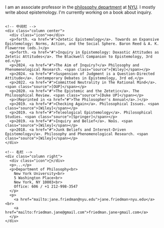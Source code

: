 
<html lang="en">
<head>
  <meta charset="UTF-8" />
  <meta name="viewport" content="width=device-width, initial-scale=1.0"/>
  <title>Jane Friedman CV</title>
  <link rel="stylesheet" href="style.css" />
</head>
<body>
  <div class="container">
    <!-- 左栏 -->
    <div class="column left">
      <div class="icon"> </div>
      <p></p>
      <p>I am an associate professor in the <a href="#">philosophy department</a> at <a href="#">NYU</a>. I mostly write about epistemology. I'm currently working on a book about inquiry.</p>
    </div>

    <!-- 中间栏 -->
    <div class="column center">
      <div class="icon">⚙️</div>
      <p>forth. <a href="#">Zetetic Epistemology</a>. Towards an Expansive Epistemology: Norms, Action, and the Social Sphere. Baron Reed & A. K. Flowerree (eds.)</p>
      <p>forth. <a href="#">Inquiry in Epistemology: Doxastic Attitudes as Zetetic Attitudes</a>. The Blackwell Companion to Epistemology, 3rd ed.</p>
      <p>2024. <a href="#">The Aim of Inquiry?</a> Philosophy and Phenomenological Research. <span class="source">[Wiley]</span></p>
      <p>2024. <a href="#">Suspension of Judgment is a Question-Directed Attitude</a>. Contemporary Debates in Epistemology, 3rd ed.</p>
      <p>2022. <a href="#">Committed Neutrality in The Rational Mind</a>. <span class="source">[OUP]</span></p>
      <p>2020. <a href="#">The Epistemic and the Zetetic</a>. The Philosophical Review. <span class="source">[Duke UP]</span></p>
      <p>(Reprinted in <a href="#">The Philosopher's Annual</a>.)</p>
      <p>2019. <a href="#">Checking Again</a>. Philosophical Issues. <span class="source">[Wiley]</span></p>
      <p>2019. <a href="#">Teleological Epistemology</a>. Philosophical Studies. <span class="source">[Springer]</span></p>
      <p>2019. <a href="#">Inquiry and Belief</a>. Noûs. <span class="source">[Wiley]</span></p>
      <p>2018. <a href="#">Junk Beliefs and Interest-Driven Epistemology</a>. Philosophy and Phenomenological Research. <span class="source">[Wiley]</span></p>
    </div>

    <!-- 右栏 -->
    <div class="column right">
      <div class="icon">💬</div>
      <p>...</p>
      <p>Department of Philosophy<br>
        New York University<br>
        5 Washington Place<br>
        New York, NY 10003<br>
        Office: 606 / +1 212-998-3547
      </p>
      <p>
        <a href="mailto:jane.friedman@nyu.edu">jane.friedman⚡nyu.edu</a><br>
        <a href="mailto:friedman.jane@gmail.com">friedman.jane⚡gmail.com</a>
      </p>
    </div>
  </div>
</body>
</html>
